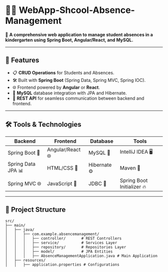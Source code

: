 # 📝✨ WebApp-Shcool-Absence-Management

🌟 **A comprehensive web application to manage student absences in a kindergarten using Spring Boot, Angular/React, and MySQL.**  

---

## 🚀 Features  
- 📋 **CRUD Operations** for Students and Absences.  
- 🛠️ Built with **Spring Boot** (Spring Data, Spring MVC, Spring IOC).  
- 🌐 Frontend powered by **Angular** or **React**.  
- 💾 **MySQL** database integration with JPA and Hibernate.  
- 📡 **REST API** for seamless communication between backend and frontend.  

---

## 🛠️ Tools & Technologies  
| Backend               | Frontend         | Database      | Tools                     |
|-----------------------|------------------|---------------|---------------------------|
| Spring Boot 🚀        | Angular/React 🌐 | MySQL 💾      | IntelliJ IDEA 🖥️         |
| Spring Data JPA 📊    | HTML/CSS 🎨      | Hibernate ⚙️ | Maven 🧰                  |
| Spring MVC 🌐         | JavaScript 🚀    | JDBC 🔗       | Spring Boot Initializer 🔥 |

---

## 📂 Project Structure  

```plaintext
src/
├── main/
│   ├── java/
│   │   ├── com.example.absencemanagement/
│   │   │   ├── controller/       # REST Controllers
│   │   │   ├── service/          # Services Layer
│   │   │   ├── repository/       # Repositories Layer
│   │   │   ├── model/            # JPA Entities
│   │   │   ├── AbsenceManagementApplication.java # Main Application
│   ├── resources/
│   │   ├── application.properties # Configurations


